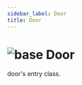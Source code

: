 ```yaml
---
sidebar_label: Door
title: Door
---
```


# <img src='/img/wiki/base.png' alt='base' data-tag='env-tag' /> Door
door's entry class.<br/>

